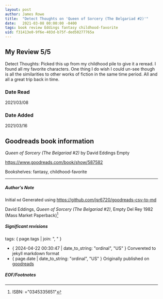 ```yaml
---
layout: post
author: James Rowe
title:  "Detect Thoughts on 'Queen of Sorcery (The Belgariad #2)'"
date:   2021-03-08 00:00:00 -0400
tags: book review Eddings fantasy childhood-favorite
uid: f31413e0-9f6e-403d-b75f-ded50277765a
---
```


<!-- highly dependent on how you personally use jekyll templates, and how you want this to show up -->

## My Review 5/5

Detect Thoughts: Picked this up from my childhood pile to give it a reread. I found all my favorite characters. One thing I do wish I could un-see though is all the similarities to other works of fiction in the same time period. All and all a great trip back in time.

### Date Read
2021/03/08

### Date Added
2021/03/16

## Goodreads book information

*Queen of Sorcery (The Belgariad #2)* by David Eddings
Empty

https://www.goodreads.com/book/show/587582

Bookshelves: fantasy, childhood-favorite

---

##### Author's Note

Initial `md` Generated using https://github.com/jsr6720/goodreads-csv-to-md

David Eddings, *Queen of Sorcery (The Belgariad #2)*, Empty Del Rey 1982 (Mass Market Paperback)[^1]

##### Significant revisions

tags: { page.tags | join: ", " } <!-- todo move this somewhere -->

- { 2024-04-22 00:30:47 | date_to_string: "ordinal", "US" } Convereted to jekyll markdown format 
- { page.date | date_to_string: "ordinal", "US" } Originally published on [goodreads](https://www.goodreads.com)

##### EOF/Footnotes

[^1]: ISBN: ="0345335651"